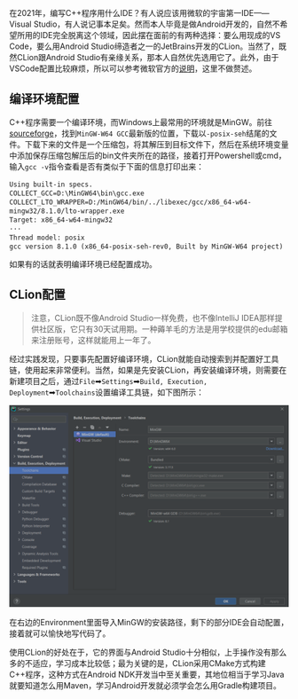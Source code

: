 在2021年，编写C++程序用什么IDE？有人说应该用微软的宇宙第一IDE——Visual Studio，有人说记事本足矣。然而本人毕竟是做Android开发的，自然不希望所用的IDE完全脱离这个领域，因此摆在面前的有两种选择：要么用现成的VS Code，要么用Android Studio缔造者之一的JetBrains开发的CLion。当然了，既然CLion跟Android Studio有亲缘关系，那本人自然优先选用它了。此外，由于VSCode配置比较麻烦，所以可以参考微软官方的[说明](https://code.visualstudio.com/docs/languages/cpp)，这里不做赘述。

## 编译环境配置

C++程序需要一个编译环境，而Windows上最常用的环境就是MinGW。前往[sourceforge](https://sourceforge.net/projects/mingw-w64/files/mingw-w64/)，找到`MinGW-W64 GCC`最新版的位置，下载以`-posix-seh`结尾的文件。下载下来的文件是一个压缩包，将其解压到目标文件下，然后在系统环境变量中添加保存压缩包解压后的bin文件夹所在的路径，接着打开Powershell或cmd，输入`gcc -v`指令查看是否有类似于下面的信息打印出来：

```
Using built-in specs.
COLLECT_GCC=D:\MinGW64\bin\gcc.exe
COLLECT_LTO_WRAPPER=D:/MinGW64/bin/../libexec/gcc/x86_64-w64-mingw32/8.1.0/lto-wrapper.exe
Target: x86_64-w64-mingw32
···
Thread model: posix
gcc version 8.1.0 (x86_64-posix-seh-rev0, Built by MinGW-W64 project)
```

如果有的话就表明编译环境已经配置成功。

## CLion配置

>注意，CLion既不像Android Studio一样免费，也不像IntelliJ IDEA那样提供社区版，它只有30天试用期。一种薅羊毛的方法是用学校提供的edu邮箱来注册账号，这样就能用上一年了。

经过实践发现，只要事先配置好编译环境，CLion就能自动搜索到并配置好工具链，使用起来非常便利。当然，如果是先安装CLion，再安装编译环境，则需要在新建项目之后，通过`File`➡`Settings`➡`Build, Execution, Deployment`➡`Toolchains`设置编译工具链，如下图所示：

![](pics/clion.png)

在右边的Environment里面导入MinGW的安装路径，剩下的部分IDE会自动配置，接着就可以愉快地写代码了。

使用CLion的好处在于，它的界面与Android Studio十分相似，上手操作没有那么多的不适应，学习成本比较低；最为关键的是，CLion采用CMake方式构建C++程序，这种方式在Android NDK开发当中至关重要，其地位相当于学习Java就要知道怎么用Maven，学习Android开发就必须学会怎么用Gradle构建项目。
